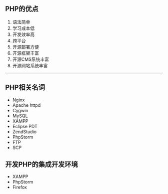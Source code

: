 ## PHP的优点

1. 语法简单
2. 学习成本低
3. 开发效率高
4. 跨平台
5. 开源部署方便
6. 开源框架丰富
7. 开源CMS系统丰富
8. 开源网站系统丰富

-----------

## PHP相关名词

* Nginx
* Apache httpd
* Cygwin
* MySQL
* XAMPP
* Eclipse PDT
* ZendStudio
* PhpStorm
* FTP
* SCP

## 开发PHP的集成开发环境

* XAMPP
* PhpStorm
* Firefox










